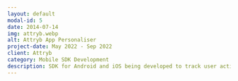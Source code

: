 ```yaml
---
layout: default
modal-id: 5
date: 2014-07-14
img: attryb.webp
alt: Attryb App Personaliser
project-date: May 2022 - Sep 2022
client: Attryb
category: Mobile SDK Development
description: SDK for Android and iOS being developed to track user activities without requiring app developers to write tracking code throughout the app. What to track and what not to track is being controlled from server itself. Second part of this SDK was controlling app UI through server. For this a rule engine was created which instructs to update UI for certain user based on their persona.
---
```


